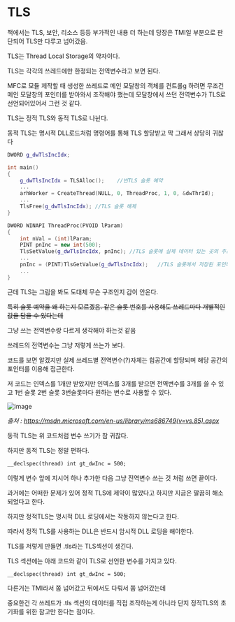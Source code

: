 # TLS

책에서는 TLS, 보안, 리소스 등등 부가적인 내용 더 하는데 당장은 TMI일 부분으로 판단되어 TLS만 다루고 넘어갔음.

TLS는 Thread Local Storage의 약자이다.

TLS는 각각의 쓰레드에만 한정되는 전역변수라고 보면 된다.

MFC로 모듈 제작할 때 생성한 쓰레드로 메인 모달창의 객체를 컨트롤g 하려면 무조건 메인 모달창의 포인터를 받아와서 조작해야 했는데 모달창에서 쓰던 전역변수가 TLS로 선언되어있어서 그런 것 같다.

TLS는 정적 TLS와 동적 TLS로 나뉜다.

동적 TLS는 명시적 DLL로드처럼 명령어를 통해 TLS 할당받고 막 그래서 상당히 귀찮다

```C++
DWORD g_dwTlsIncIdx;

int main()
{
    g_dwTlsIncIdx = TLSAlloc();    //빈TLS 슬롯 예약
    ...
    arhWorker = CreateThread(NULL, 0, ThreadProc, 1, 0, &dwThrId);
    ...
    TlsFree(g_dwTlsIncIdx); //TLS 슬롯 해제
}

DWORD WINAPI ThreadProc(PVOID lParam)
{
    int nVal = (int)lParam;
    PINT pnInc = new int(500);
    TlsSetValue(g_dwTlsIncIdx, pnInc); //TLS 슬롯에 실제 데이터 있는 곳의 주소 설정
    ...
    pnInc = (PINT)TlsGetValue(g_dwTlsIncIdx);   //TLS 슬롯에서 저장된 포인터 읽기
    ...
}
```

근데 TLS는 그림을 봐도 도대체 무슨 구조인지 감이 안온다.

~~특히 슬롯 예약을 왜 하는지 모르겠음. 같은 슬롯 번호를 사용해도 쓰레드마다 개별적인 값을 담을 수 있다는데~~

그냥 쓰는 전역변수랑 다르게 생각해야 하는것 같음

쓰레드의 전역변수는 그냥 저렇게 쓰는가 보다.

코드를 보면 알겠지만 실제 쓰레드별 전역변수(?)자체는 힙공간에 할당되며 해당 공간의 포인터를 이용해 접근한다.

저 코드는 인덱스를 1개만 받았지만 인덱스를 3개를 받으면 전역변수를 3개를 쓸 수 있고 1번 슬롯 2번 슬롯 3번슬롯마다 원하는 변수로 사용할 수 있다.

![image](https://user-images.githubusercontent.com/41255291/51363525-c71acc80-1b1b-11e9-9af9-59963387d803.png)

_출처 : https://msdn.microsoft.com/en-us/library/ms686749(v=vs.85).aspx_

동적 TLS는 위 코드처럼 변수 쓰기가 참 귀찮다.

하지만 동적 TLS는 정말 편하다.

```C++
__declspec(thread) int gt_dwInc = 500;
```

이렇게 변수 앞에 지시어 하나 추가한 다음 그냥 전역변수 쓰는 것 처럼 쓰면 끝이다.

과거에는 어떠한 문제가 있어 정적 TLS에 제약이 많았다고 하지만 지금은 말끔히 해소되었다고 한다.

하지만 정적TLS는 명시적 DLL 로딩에서는 작동하지 않는다고 한다.

따라서 정적 TLS를 사용하는 DLL은 반드시 암시적 DLL 로딩을 해야한다.

TLS를 저렇게 만들면 .tls라는 TLS섹션이 생긴다.

TLS 섹션에는 아래 코드와 같이 TLS로 선언한 변수를 가지고 있다.

```C++
__declspec(thread) int gt_dwInc = 500;
```

다른거는 TMI라서 쫌 넘어갔고 뒤에서도 다뤄서 쫌 넘어갔는데

중요한건 각 쓰레드가 .tls 섹션의 데이터를 직접 조작하는게 아니라 단지 정적TLS의 초기화를 위한 참고만 한다는 점이다.